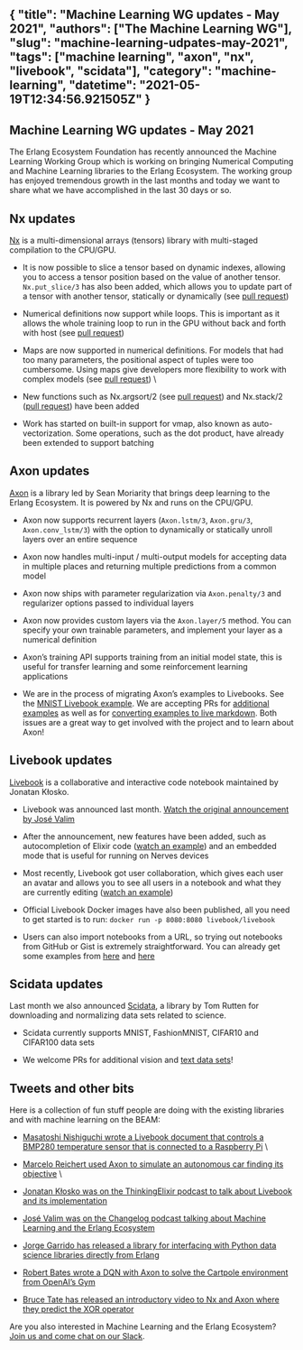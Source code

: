 {
  "title": "Machine Learning WG updates - May 2021",
  "authors": ["The Machine Learning WG"],
  "slug": "machine-learning-udpates-may-2021",
  "tags": ["machine learning", "axon", "nx", "livebook", "scidata"],
  "category": "machine-learning",
  "datetime": "2021-05-19T12:34:56.921505Z"
}
---
Machine Learning WG updates - May 2021
---

The Erlang Ecosystem Foundation has recently announced the Machine Learning Working Group which is working on bringing Numerical Computing and Machine Learning libraries to the Erlang Ecosystem.
The working group has enjoyed tremendous growth in the last months and today we want to share what we have accomplished in the last 30 days or so.

## Nx updates

[Nx](https://github.com/elixir-nx/nx) is a multi-dimensional arrays (tensors) library with multi-staged compilation to the CPU/GPU.

*   It is now possible to slice a tensor based on dynamic indexes, allowing you to access a tensor position based on the value of another tensor. `Nx.put_slice/3` has also been added, which allows you to update part of a tensor with another tensor, statically or dynamically (see [pull request](https://github.com/elixir-nx/nx/pull/400))

*   Numerical definitions now support while loops. This is important as it allows the whole training loop to run in the GPU without back and forth with host (see [pull request](https://github.com/elixir-nx/nx/pull/390))

*   Maps are now supported in numerical definitions. For models that had too many parameters, the positional aspect of tuples were too cumbersome. Using maps give developers more flexibility to work with complex models (see [pull request](https://github.com/elixir-nx/nx/pull/406)) \

*   New functions such as Nx.argsort/2 (see [pull request](https://github.com/elixir-nx/nx/pull/367)) and Nx.stack/2 ([pull request](https://github.com/elixir-nx/nx/pull/380)) have been added

*   Work has started on built-in support for vmap, also known as auto-vectorization. Some operations, such as the dot product, have already been extended to support batching

## Axon updates

[Axon](https://github.com/elixir-nx/axon/) is a library led by Sean Moriarity that brings deep learning to the Erlang Ecosystem. It is powered by Nx and runs on the CPU/GPU.

*   Axon now supports recurrent layers (`Axon.lstm/3`, `Axon.gru/3`, `Axon.conv_lstm/3`) with the option to dynamically or statically unroll layers over an entire sequence

*   Axon now handles multi-input / multi-output models for accepting data in multiple places and returning multiple predictions from a common model

*   Axon now ships with parameter regularization via `Axon.penalty/3` and regularizer options passed to individual layers

*   Axon now provides custom layers via the `Axon.layer/5` method. You can specify your own trainable parameters, and implement your layer as a numerical definition

*   Axon’s training API supports training from an initial model state, this is useful for transfer learning and some reinforcement learning applications

*   We are in the process of migrating Axon’s examples to Livebooks. See the [MNIST Livebook example](https://github.com/elixir-nx/axon/blob/main/notebooks/mnist.livemd).  We are accepting PRs for [additional examples](https://github.com/elixir-nx/axon/issues/47) as well as for [converting examples to live markdown](https://github.com/elixir-nx/axon/issues/52). Both issues are a great way to get involved with the project and to learn about Axon!

## Livebook updates

[Livebook](https://github.com/elixir-nx/livebook/) is a collaborative and interactive code notebook maintained by Jonatan Kłosko.

*   Livebook was announced last month. [Watch the original announcement by José Valim](https://www.youtube.com/watch?v=RKvqc-UEe34)

*   After the announcement, new features have been added, such as autocompletion of Elixir code ([watch an example](https://user-images.githubusercontent.com/17034772/115117125-533b2900-9f9d-11eb-94a9-a2cf2ccb7388.mp4)) and an embedded mode that is useful for running on Nerves devices

*   Most recently, Livebook got user collaboration, which gives each user an avatar and allows you to see all users in a notebook and what they are currently editing ([watch an example](https://user-images.githubusercontent.com/17034772/117443192-15944500-af38-11eb-9f70-618975c2f28c.mp4))

*   Official Livebook Docker images have also been published, all you need to get started is to run: `docker run -p 8080:8080 livebook/livebook`

*   Users can also import notebooks from a URL, so trying out notebooks from GitHub or Gist is extremely straightforward. You can already get some examples from [here](https://github.com/elixir-nx/axon/tree/main/notebooks) and [here](https://github.com/jonatanklosko/notebooks)

## Scidata updates

Last month we also announced [Scidata](https://github.com/elixir-nx/scidata), a library by Tom Rutten for downloading and normalizing data sets related to science.

*   Scidata currently supports MNIST, FashionMNIST, CIFAR10 and CIFAR100 data sets

*   We welcome PRs for additional vision and [text data sets](https://github.com/elixir-nx/scidata/issues/11)!

## Tweets and other bits

Here is a collection of fun stuff people are doing with the existing libraries and with machine learning on the BEAM:

*   [Masatoshi Nishiguchi wrote a Livebook document that controls a BMP280 temperature sensor that is connected to a Raspberry Pi](https://twitter.com/MNishiguchiDC/status/1390658051267563520) \

*   [Marcelo Reichert used Axon to simulate an autonomous car finding its objective](https://twitter.com/marceloreichert/status/1385427566278975491) \

*   [Jonatan Kłosko was on the ThinkingElixir podcast to talk about Livebook and its implementation](https://thinkingelixir.com/podcast-episodes/046-livebook-with-jonatan-klosko/)

*   [José Valim was on the Changelog podcast talking about Machine Learning and the Erlang Ecosystem](https://changelog.com/podcast/439)

*   [Jorge Garrido has released a library for interfacing with Python data science libraries directly from Erlang](https://github.com/zgbjgg/jun)

*   [Robert Bates wrote a DQN with Axon to solve the Cartpole environment from OpenAI’s Gym](https://twitter.com/sean_moriarity/status/1381968449069441031)

*   [Bruce Tate has released an introductory video to Nx and Axon where they predict the XOR operator](https://www.youtube.com/watch?v=NcsqGS6SVXg)

Are you also interested in Machine Learning and the Erlang Ecosystem? [Join us and come chat on our Slack](https://erlef.org/wg/machine-learning).
